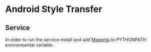 # Android Style Transfer
## Service
In order to run the service install and add [Magenta](https://github.com/tensorflow/magenta) to PYTHONPATH evinronmental variable.